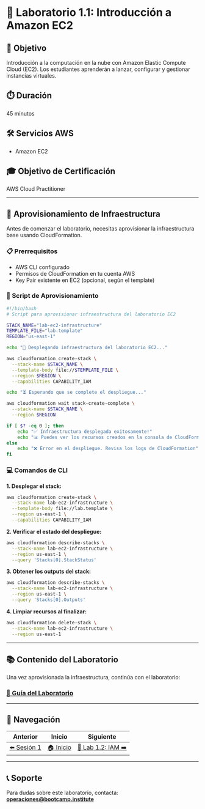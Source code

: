 # 📖 Laboratorio 1.1: Introducción a Amazon EC2

## 🎯 Objetivo
Introducción a la computación en la nube con Amazon Elastic Compute Cloud (EC2). Los estudiantes aprenderán a lanzar, configurar y gestionar instancias virtuales.

## ⏱️ Duración
45 minutos

## 🛠️ Servicios AWS
- Amazon EC2

## 🎓 Objetivo de Certificación
AWS Cloud Practitioner

---

## 🚀 Aprovisionamiento de Infraestructura

Antes de comenzar el laboratorio, necesitas aprovisionar la infraestructura base usando CloudFormation.

### 📋 Prerrequisitos
- AWS CLI configurado
- Permisos de CloudFormation en tu cuenta AWS
- Key Pair existente en EC2 (opcional, según el template)

### 🔧 Script de Aprovisionamiento

```bash
#!/bin/bash
# Script para aprovisionar infraestructura del laboratorio EC2

STACK_NAME="lab-ec2-infrastructure"
TEMPLATE_FILE="lab.template"
REGION="us-east-1"

echo "🚀 Desplegando infraestructura del laboratorio EC2..."

aws cloudformation create-stack \
  --stack-name $STACK_NAME \
  --template-body file://$TEMPLATE_FILE \
  --region $REGION \
  --capabilities CAPABILITY_IAM

echo "⏳ Esperando que se complete el despliegue..."

aws cloudformation wait stack-create-complete \
  --stack-name $STACK_NAME \
  --region $REGION

if [ $? -eq 0 ]; then
    echo "✅ Infraestructura desplegada exitosamente!"
    echo "📊 Puedes ver los recursos creados en la consola de CloudFormation"
else
    echo "❌ Error en el despliegue. Revisa los logs de CloudFormation"
fi
```

### 💻 Comandos de CLI

**1. Desplegar el stack:**
```bash
aws cloudformation create-stack \
  --stack-name lab-ec2-infrastructure \
  --template-body file://lab.template \
  --region us-east-1 \
  --capabilities CAPABILITY_IAM
```

**2. Verificar el estado del despliegue:**
```bash
aws cloudformation describe-stacks \
  --stack-name lab-ec2-infrastructure \
  --region us-east-1 \
  --query 'Stacks[0].StackStatus'
```

**3. Obtener los outputs del stack:**
```bash
aws cloudformation describe-stacks \
  --stack-name lab-ec2-infrastructure \
  --region us-east-1 \
  --query 'Stacks[0].Outputs'
```

**4. Limpiar recursos al finalizar:**
```bash
aws cloudformation delete-stack \
  --stack-name lab-ec2-infrastructure \
  --region us-east-1
```

---

## 📚 Contenido del Laboratorio

Una vez aprovisionada la infraestructura, continúa con el laboratorio:

### [📄 Guía del Laboratorio](./lab-guide.md)

---

## 🧭 Navegación

| Anterior | Inicio | Siguiente |
|----------|--------|-----------|
| [⬅️ Sesión 1](../README.md) | [🏠 Inicio](../../README.md) | [🔐 Lab 1.2: IAM ➡️](../introduccion-a-la-gestion-de-identidades-y-accesos-iam/README.md) |

---

## 📞 Soporte
Para dudas sobre este laboratorio, contacta: **operaciones@bootcamp.institute**
